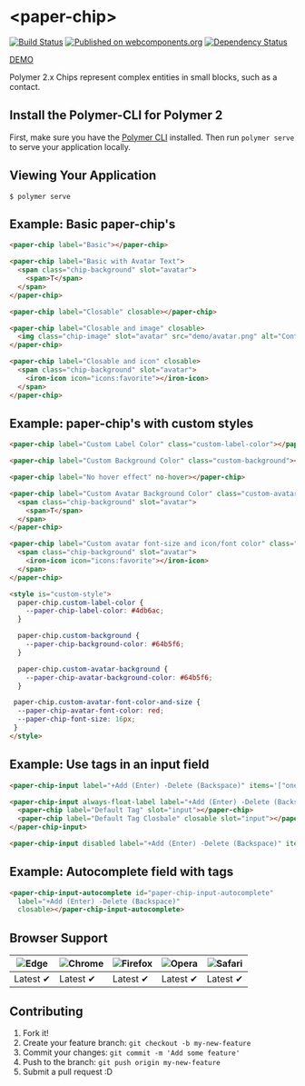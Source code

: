 # \<paper-chip\>

[![Build Status](https://travis-ci.org/ThomasCybulski/paper-chip.svg?branch=master)](https://travis-ci.org/ThomasCybulski/paper-chip) [![Published on webcomponents.org](https://img.shields.io/badge/webcomponents.org-published-blue.svg?style=flat-square)](https://www.webcomponents.org/element/ThomasCybulski/paper-chip) [![Dependency Status](https://gemnasium.com/badges/github.com/ThomasCybulski/paper-chip.svg)](https://gemnasium.com/github.com/ThomasCybulski/paper-chip)

[DEMO](https://thomascybulski.github.io/paper-chip/demo/index.html)

Polymer 2.x Chips represent complex entities in small blocks, such as a contact.

## Install the Polymer-CLI for Polymer 2

First, make sure you have the [Polymer CLI](https://www.npmjs.com/package/polymer-cli) installed. Then run `polymer serve` to serve your application locally.

## Viewing Your Application

```
$ polymer serve
```

## Example: Basic paper-chip's

<!---
```
<custom-element-demo>
  <template>
    <script src="../webcomponentsjs/webcomponents-lite.js"></script>
    <script src="../polymer/polymer.js"></script>
    
    <link rel="import" href="paper-chip.html">
    <next-code-block></next-code-block>
  </template>
</custom-element-demo>
```
-->
```html
<paper-chip label="Basic"></paper-chip>

<paper-chip label="Basic with Avatar Text">
  <span class="chip-background" slot="avatar">
    <span>T</span>
  </span>
</paper-chip>

<paper-chip label="Closable" closable></paper-chip>

<paper-chip label="Closable and image" closable>
  <img class="chip-image" slot="avatar" src="demo/avatar.png" alt="Contact Person">
</paper-chip>

<paper-chip label="Closable and icon" closable>
  <span class="chip-background" slot="avatar">
    <iron-icon icon="icons:favorite"></iron-icon>
  </span>
</paper-chip>
```

## Example: paper-chip's with custom styles

<!---
```
<custom-element-demo>
  <template>
    <script src="../webcomponentsjs/webcomponents-lite.js"></script>
    <script src="../polymer/polymer.js"></script>
    
    <link rel="import" href="paper-chip.html">
    <next-code-block></next-code-block>
  </template>
</custom-element-demo>
```
-->
```html
<paper-chip label="Custom Label Color" class="custom-label-color"></paper-chip>

<paper-chip label="Custom Background Color" class="custom-background"></paper-chip>

<paper-chip label="No hover effect" no-hover></paper-chip>

<paper-chip label="Custom Avatar Background Color" class="custom-avatar-background">
  <span class="chip-background" slot="avatar">
    <span>T</span>
  </span>
</paper-chip>

<paper-chip label="Custom avatar font-size and icon/font color" class="custom-avatar-font-color-and-size">
  <span class="chip-background" slot="avatar">
    <iron-icon icon="icons:favorite"></iron-icon>
  </span>
</paper-chip>

<style is="custom-style">
  paper-chip.custom-label-color {
    --paper-chip-label-color: #4db6ac;
  }

  paper-chip.custom-background {
    --paper-chip-background-color: #64b5f6;
  }

  paper-chip.custom-avatar-background {
    --paper-chip-avatar-background-color: #64b5f6;
  }

 paper-chip.custom-avatar-font-color-and-size {
  --paper-chip-avatar-font-color: red;
  --paper-chip-font-size: 16px;
 }
</style>
```

## Example: Use tags in an input field

<!---
```
<custom-element-demo>
  <template>
    <script src="../webcomponentsjs/webcomponents-lite.js"></script>
    <script src="../polymer/polymer.js"></script>
    
    <link rel="import" href="paper-chip-input.html">
    <link rel="import" href="paper-chip.html">
    <next-code-block></next-code-block>
  </template>
</custom-element-demo>
```
-->
```html
<paper-chip-input label="+Add (Enter) -Delete (Backspace)" items='["one", "two", "three"]' closable></paper-chip-input>

<paper-chip-input always-float-label label="+Add (Enter) -Delete (Backspace)">
  <paper-chip label="Default Tag" slot="input"></paper-chip>
  <paper-chip label="Default Tag Closbale" closable slot="input"></paper-chip>
</paper-chip-input>

<paper-chip-input disabled label="+Add (Enter) -Delete (Backspace)" items='["one", "two", "three"]' closable></paper-chip-input>
```

## Example: Autocomplete field with tags

<!---
```
<custom-element-demo>
  <template>
    <script src="../webcomponentsjs/webcomponents-lite.js"></script>
    <script src="../polymer/polymer.js"></script>
    
    <link rel="import" href="paper-chip-input-autocomplete.html">
    <next-code-block></next-code-block>
  </template>

<script>
    var states = [{
        "text": "Alabama",
        "value": "AL"
      },
      {
        "text": "Alaska",
        "value": "AK"
      },
      {
        "text": "American Samoa",
        "value": "AS"
      },
      {
        "text": "Arizona",
        "value": "AZ"
      },
      {
        "text": "Arkansas",
        "value": "AR"
      },
      {
        "text": "California",
        "value": "CA"
      },
      {
        "text": "Colorado",
        "value": "CO"
      },
      {
        "text": "Connecticut",
        "value": "CT"
      },
      {
        "text": "Delaware",
        "value": "DE"
      },
      {
        "text": "District Of Columbia",
        "value": "DC"
      },
      {
        "text": "Federated States Of Micronesia",
        "value": "FM"
      },
      {
        "text": "Florida",
        "value": "FL"
      },
      {
        "text": "Georgia",
        "value": "GA"
      },
      {
        "text": "Guam",
        "value": "GU"
      },
      {
        "text": "Hawaii",
        "value": "HI"
      },
      {
        "text": "Idaho",
        "value": "ID"
      },
      {
        "text": "Illinois",
        "value": "IL"
      },
      {
        "text": "Indiana",
        "value": "IN"
      },
      {
        "text": "Iowa",
        "value": "IA"
      },
      {
        "text": "Kansas",
        "value": "KS"
      },
      {
        "text": "Kentucky",
        "value": "KY"
      },
      {
        "text": "Louisiana",
        "value": "LA"
      },
      {
        "text": "Maine",
        "value": "ME"
      },
      {
        "text": "Marshall Islands",
        "value": "MH"
      },
      {
        "text": "Maryland",
        "value": "MD"
      },
      {
        "text": "Massachusetts",
        "value": "MA"
      },
      {
        "text": "Michigan",
        "value": "MI"
      },
      {
        "text": "Minnesota",
        "value": "MN"
      },
      {
        "text": "Mississippi",
        "value": "MS"
      },
      {
        "text": "Missouri",
        "value": "MO"
      },
      {
        "text": "Montana",
        "value": "MT"
      },
      {
        "text": "Nebraska",
        "value": "NE"
      },
      {
        "text": "Nevada",
        "value": "NV"
      },
      {
        "text": "New Hampshire",
        "value": "NH"
      },
      {
        "text": "New Jersey",
        "value": "NJ"
      },
      {
        "text": "New Mexico",
        "value": "NM"
      },
      {
        "text": "New York",
        "value": "NY"
      },
      {
        "text": "North Carolina",
        "value": "NC"
      },
      {
        "text": "North Dakota",
        "value": "ND"
      },
      {
        "text": "Northern Mariana Islands",
        "value": "MP"
      },
      {
        "text": "Ohio",
        "value": "OH"
      },
      {
        "text": "Oklahoma",
        "value": "OK"
      },
      {
        "text": "Oregon",
        "value": "OR"
      },
      {
        "text": "Palau",
        "value": "PW"
      },
      {
        "text": "Pennsylvania",
        "value": "PA"
      },
      {
        "text": "Puerto Rico",
        "value": "PR"
      },
      {
        "text": "Rhode Island",
        "value": "RI"
      },
      {
        "text": "South Carolina",
        "value": "SC"
      },
      {
        "text": "South Dakota",
        "value": "SD"
      },
      {
        "text": "Tennessee",
        "value": "TN"
      },
      {
        "text": "Texas",
        "value": "TX"
      },
      {
        "text": "Utah",
        "value": "UT"
      },
      {
        "text": "Vermont",
        "value": "VT"
      },
      {
        "text": "Virgin Islands",
        "value": "VI"
      },
      {
        "text": "Virginia",
        "value": "VA"
      },
      {
        "text": "Washington",
        "value": "WA"
      },
      {
        "text": "West Virginia",
        "value": "WV"
      },
      {
        "text": "Wisconsin",
        "value": "WI"
      },
      {
        "text": "Wyoming",
        "value": "WY"
      }
    ];
    var element = document.querySelector('paper-chip-input-autocomplete');
    element.source = states;
  </script>

</custom-element-demo>
```
-->
```html
<paper-chip-input-autocomplete id="paper-chip-input-autocomplete"  
  label="+Add (Enter) -Delete (Backspace)" 
  closable></paper-chip-input-autocomplete>
```

## Browser Support

![Edge](https://thomascybulski.github.io/browsers/edge_48x48.png) | ![Chrome](https://thomascybulski.github.io/browsers/chrome_48x48.png) | ![Firefox](https://thomascybulski.github.io/browsers/firefox_48x48.png) | ![Opera](https://thomascybulski.github.io/browsers/opera_48x48.png) | ![Safari](https://thomascybulski.github.io/browsers/safari-ios_48x48.png)
--- | --- | --- | --- | --- |
Latest ✔ | Latest ✔ | Latest ✔ | Latest ✔ | Latest ✔ |

## Contributing

1. Fork it!
2. Create your feature branch: `git checkout -b my-new-feature`
3. Commit your changes: `git commit -m 'Add some feature'`
4. Push to the branch: `git push origin my-new-feature`
5. Submit a pull request :D

